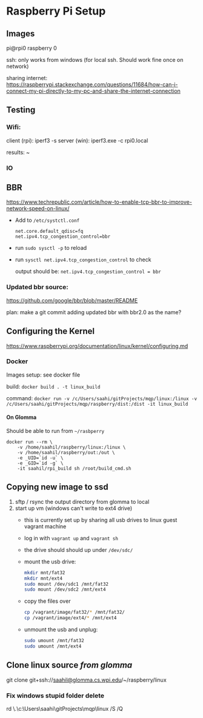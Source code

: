 # Raspberry Pi Setup

## Images

pi@rpi0 raspberry 0 

ssh: only works from windows (for local ssh. Should work fine once on network)

sharing internet: https://raspberrypi.stackexchange.com/questions/11684/how-can-i-connect-my-pi-directly-to-my-pc-and-share-the-internet-connection 

## Testing

### Wifi: 

client (rpi): iperf3 -s 
server (win): iperf3.exe -c rpi0.local

results: ~


### IO

## BBR

https://www.techrepublic.com/article/how-to-enable-tcp-bbr-to-improve-network-speed-on-linux/

- Add to `/etc/systctl.conf`

    ```
    net.core.default_qdisc=fq
    net.ipv4.tcp_congestion_control=bbr
    ```
- run `sudo sysctl -p` to reload

- run `sysctl net.ipv4.tcp_congestion_control` to check

    output should be: `net.ipv4.tcp_congestion_control = bbr`

### Updated bbr source: 

https://github.com/google/bbr/blob/master/README

plan: make a git commit adding updated bbr with bbr2.0 as the name? 

## Configuring the Kernel 

https://www.raspberrypi.org/documentation/linux/kernel/configuring.md

### Docker

Images setup: see docker file

build: `docker build . -t linux_build`

command: `docker run -v /c/Users/saahi/gitProjects/mqp/linux:/linux -v /c/Users/saahi/gitProjects/mqp/raspberry/dist:/dist -it linux_build`

#### On Glomma

Should be able to run from `~/rasbperry`
```
docker run --rm \
    -v /home/saahil/raspberry/linux:/linux \
    -v /home/saahil/raspberry/out:/out \
    -e _UID=`id -u` \
    -e _GID=`id -g` \
    -it saahil/rpi_build sh /root/build_cmd.sh
```

## Copying new image to ssd

1. sftp / rsync the output directory from glomma to local
2. start up vm (windows can't write to ext4 drive)
    - this is currently set up by sharing all usb drives to linux guest vagrant machine
    - log in with `vagrant up` and `vagrant sh`

    - the drive should should up under `/dev/sdc/`
    - mount the usb drive: 
        ```sh
        mkdir mnt/fat32
        mkdir mnt/ext4
        sudo mount /dev/sdc1 /mnt/fat32
        sudo mount /dev/sdc2 /mnt/ext4
        ```
    - copy the files over
        ```sh
        cp /vagrant/image/fat32/* /mnt/fat32/
        cp /vagrant/image/ext4/* /mnt/ext4
        ```
    - unmount the usb and unplug: 
        ```sh
        sudo umount /mnt/fat32
        sudo umount /mnt/ext4
        ```
## Clone linux source *from glomma*

git clone git+ssh://saahil@glomma.cs.wpi.edu/~/raspberry/linux


### Fix windows stupid folder delete

rd \\.\c:\Users\saahi\gitProjects\mqp\linux /S /Q 

